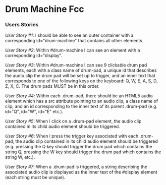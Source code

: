 # Drum Machine Fcc

### Users Stories

*User Story #1*: I should be able to see an outer container with a corresponding id="drum-machine" that contains all other elements.

*User Story #2*: Within #drum-machine I can see an element with a corresponding id="display".

*User Story #3*: Within #drum-machine I can see 9 clickable drum pad elements, each with a class name of drum-pad, a unique id that describes the audio clip the drum pad will be set up to trigger, and an inner text that corresponds to one of the following keys on the keyboard: Q, W, E, A, S, D, Z, X, C. The drum pads MUST be in this order.

*User Story #4*: Within each .drum-pad, there should be an HTML5 audio element which has a src attribute pointing to an audio clip, a class name of clip, and an id corresponding to the inner text of its parent .drum-pad (e.g. id="Q", id="W", id="E" etc.).

*User Story #5*: When I click on a .drum-pad element, the audio clip contained in its child audio element should be triggered.

*User Story #6*: When I press the trigger key associated with each .drum-pad, the audio clip contained in its child audio element should be triggered (e.g. pressing the Q key should trigger the drum pad which contains the string Q, pressing the W key should trigger the drum pad which contains the string W, etc.).

*User Story #7*: When a .drum-pad is triggered, a string describing the associated audio clip is displayed as the inner text of the #display element (each string must be unique).
